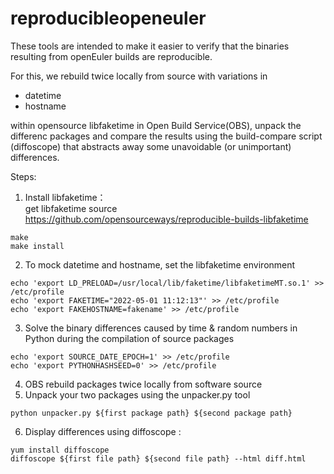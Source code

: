 # reproducibleopeneuler
These tools are intended to make it easier to verify that the binaries resulting from openEuler builds are reproducible.

For this, we rebuild twice locally from source with variations in

* datetime
* hostname

within opensource libfaketime in Open Build Service(OBS),
unpack the differenc packages and compare the results using the build-compare script (diffoscope) that abstracts away some unavoidable (or unimportant) differences.

Steps:  
1. Install libfaketime：  
get libfaketime source https://github.com/opensourceways/reproducible-builds-libfaketime  
```
make
make install
```
2. To mock datetime and hostname, set the libfaketime environment  
```
echo 'export LD_PRELOAD=/usr/local/lib/faketime/libfaketimeMT.so.1' >> /etc/profile
echo 'export FAKETIME="2022-05-01 11:12:13"' >> /etc/profile
echo 'export FAKEHOSTNAME=fakename' >> /etc/profile
```
3. Solve the binary differences caused by time & random numbers in Python during the compilation of source packages  
```
echo 'export SOURCE_DATE_EPOCH=1' >> /etc/profile  
echo 'export PYTHONHASHSEED=0' >> /etc/profile  
```
4. OBS rebuild packages twice locally from software source
5. Unpack your two packages using the unpacker.py tool  
```
python unpacker.py ${first package path} ${second package path}
```
6. Display differences using diffoscope : 
```
yum install diffoscope  
diffoscope ${first file path} ${second file path} --html diff.html
```

